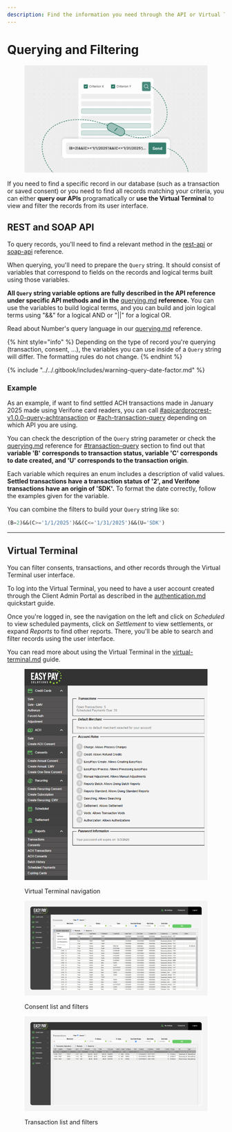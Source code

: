 ```yaml
---
description: Find the information you need through the API or Virtual Terminal
---
```


# Querying and Filtering

<figure><img src="../../.gitbook/assets/Querying B.png" alt=""><figcaption></figcaption></figure>

If you need to find a specific record in our database (such as a transaction or saved consent) or you need to find all records matching your criteria, you can either **query our APIs** programatically or **use the Virtual Terminal** to view and filter the records from its user interface.



## REST and SOAP API

To query records, you'll need to find a relevant method in the [rest-api](../../api-reference/rest-api/ "mention") or [soap-api](../../api-reference/soap-api/ "mention") reference.

When querying, you'll need to prepare the `Query` string. It should consist of variables that correspond to fields on the records and logical terms built using those variables.&#x20;

**All `Query` string variable options are fully described in the API reference under specific API methods and in the** [querying.md](../resources/querying.md "mention") **reference.** You can use the variables to build logical terms, and you can build and join logical terms using "&&" for a logical AND or "||" for a logical OR.

Read about Number's query language in our [querying.md](../resources/querying.md "mention") reference.

{% hint style="info" %}
Depending on the type of record you're querying (transaction, consent, ...), the variables you can use inside of a `Query` string will differ. The formatting rules do not change.
{% endhint %}

{% include "../../.gitbook/includes/warning-query-date-factor.md" %}



### Example

As an example, if want to find settled ACH transactions made in January 2025 made using Verifone card readers, you can call [#apicardprocrest-v1.0.0-query-achtransaction](../../api-reference/rest-api/query/ach.md#apicardprocrest-v1.0.0-query-achtransaction "mention") or [#ach-transaction-query](../../api-reference/soap-api/ach.md#ach-transaction-query "mention") depending on which API you are using.

You can check the description of the `Query` string parameter or check the [querying.md](../resources/querying.md "mention") reference for [#transaction-query](../resources/querying.md#transaction-query "mention") section to find out that **variable 'B' corresponds to transaction status, variable 'C' corresponds to date created, and 'U' corresponds to the transaction origin**.

Each variable which requires an enum includes a description of valid values. **Settled transactions have a transaction status of '2', and Verifone transactions have an origin of 'SDK'.** To format the date correctly, follow the examples given for the variable.

You can combine the filters to build your `Query` string like so:

```sql
(B=2)&&(C>='1/1/2025')&&(C<='1/31/2025')&&(U='SDK')
```



***



## Virtual Terminal

You can filter consents, transactions, and other records through the Virtual Terminal user interface.&#x20;

To log into the Virtual Terminal, you need to have a user account created through the Client Admin Portal as described in the [authentication.md](authentication.md "mention") quickstart guide.

Once you're logged in, see the navigation on the left and click on _Scheduled_ to view scheduled payments, click on _Settlement_ to view settlements, or expand _Reports_ to find other reports. There, you'll be able to search and filter records using the user interface.

You can read more about using the Virtual Terminal in the [virtual-terminal.md](../getting-started/integration-options/virtual-terminal.md "mention") guide.

<figure><img src="../../.gitbook/assets/Virtual_Terminal.png" alt=""><figcaption><p>Virtual Terminal navigation</p></figcaption></figure>

<figure><img src="../../.gitbook/assets/Virtual Terminal 6a Consent list (1).png" alt=""><figcaption><p>Consent list and filters</p></figcaption></figure>

<figure><img src="../../.gitbook/assets/Virtual Terminal 8a Transaction list (1).png" alt=""><figcaption><p>Transaction list and filters</p></figcaption></figure>
